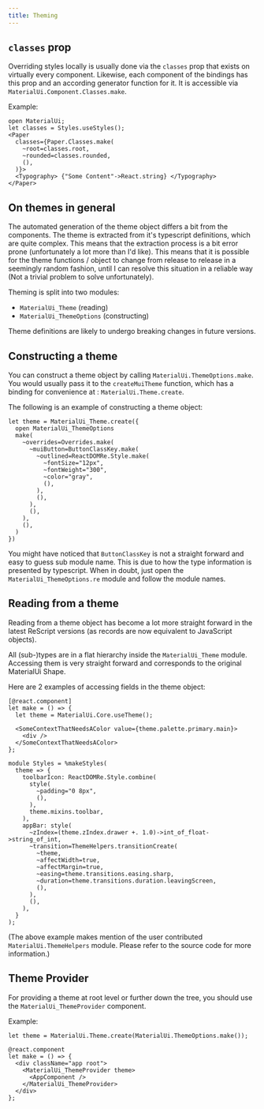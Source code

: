 ```yaml
---
title: Theming
---
```


## `classes` prop

Overriding styles locally is usually done via the `classes` prop that exists on
virtually every component. Likewise, each component of the bindings has this
prop and an according generator function for it. It is accessible via
`MaterialUi.Component.Classes.make`.

Example:

```reason
open MaterialUi;
let classes = Styles.useStyles();
<Paper
  classes={Paper.Classes.make(
    ~root=classes.root,
    ~rounded=classes.rounded,
    (),
  )}>
  <Typography> {"Some Content"->React.string} </Typography>
</Paper>
```

## On themes in general

The automated generation of the theme object differs a bit from the components.
The theme is extracted from it's typescript definitions, which are quite
complex. This means that the extraction process is a bit error prone
(unfortunately a lot more than I'd like). This means that it is possible for the
theme functions / object to change from release to release in a seemingly random
fashion, until I can resolve this situation in a reliable way (Not a trivial
problem to solve unfortunately).

Theming is split into two modules:

- `MaterialUi_Theme` (reading)
- `MaterialUi_ThemeOptions` (constructing)

Theme definitions are likely to undergo breaking changes in future versions.

## Constructing a theme

You can construct a theme object by calling `MaterialUi.ThemeOptions.make`. You
would usually pass it to the `createMuiTheme` function, which has a binding for
convenience at : `MaterialUi.Theme.create`.

The following is an example of constructing a theme object:

```reason
let theme = MaterialUi_Theme.create({
  open MaterialUi_ThemeOptions
  make(
    ~overrides=Overrides.make(
      ~muiButton=ButtonClassKey.make(
        ~outlined=ReactDOMRe.Style.make(
          ~fontSize="12px",
          ~fontWeight="300",
          ~color="gray",
          (),
        ),
        (),
      ),
      (),
    ),
    (),
  )
})
```

You might have noticed that `ButtonClassKey` is not a straight forward and easy
to guess sub module name. This is due to how the type information is presented
by typescript. When in doubt, just open the `MaterialUi_ThemeOptions.re` module
and follow the module names.

## Reading from a theme

Reading from a theme object has become a lot more straight forward in the latest
ReScript versions (as records are now equivalent to JavaScript objects).

All (sub-)types are in a flat hierarchy inside the `MaterialUi_Theme` module.
Accessing them is very straight forward and corresponds to the original
MaterialUi Shape.

Here are 2 examples of accessing fields in the theme object:

```reason
[@react.component]
let make = () => {
  let theme = MaterialUi.Core.useTheme();

  <SomeContextThatNeedsAColor value={theme.palette.primary.main}>
    <div />
  </SomeContextThatNeedsAColor>
};
```

```reason
module Styles = %makeStyles(
  theme => {
    toolbarIcon: ReactDOMRe.Style.combine(
      style(
        ~padding="0 8px",
        (),
      ),
      theme.mixins.toolbar,
    ),
    appBar: style(
      ~zIndex=(theme.zIndex.drawer +. 1.0)->int_of_float->string_of_int,
      ~transition=ThemeHelpers.transitionCreate(
        ~theme,
        ~affectWidth=true,
        ~affectMargin=true,
        ~easing=theme.transitions.easing.sharp,
        ~duration=theme.transitions.duration.leavingScreen,
        (),
      ),
      (),
    ),
  }
);
```

(The above example makes mention of the user contributed
`MaterialUi.ThemeHelpers` module. Please refer to the source code for more
information.)

## Theme Provider

For providing a theme at root level or further down the tree, you should use the
`MaterialUi_ThemeProvider` component.

Example:

```reason
let theme = MaterialUi.Theme.create(MaterialUi.ThemeOptions.make());

@react.component
let make = () => {
  <div className="app root">
    <MaterialUi_ThemeProvider theme>
      <AppComponent />
    </MaterialUi_ThemeProvider>
  </div>
};
```
